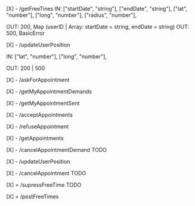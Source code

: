 [X] - /getFreeTines
IN:         ["startDate", "string"],
            ["endDate", "string"],
            ["lat", "number"],
            ["long", "number"],
            ["radius", "number"],

OUT: 200, Map (userID | Array: startDate = string, endDate = string)
OUT: 500, BasicError

[X] - /updateUserPosition

IN:         ["lat", "number"],
            ["long", "number"],

OUT: 200 | 500

[X] - /askForAppointment

[X] - /getMyAppointmentDemands

[X] - /getMyAppointmentSent

[X] - /acceptAppointments

[X] - /refuseAppointment

[X] - /getAppointments

[X] - /cancelAppointmentDemand       TODO

[X] - /updateUserPosition

[X] - /cancelAppointment             TODO

[X] = /supressFreeTime               TODO

[X] = /postFreeTimes
